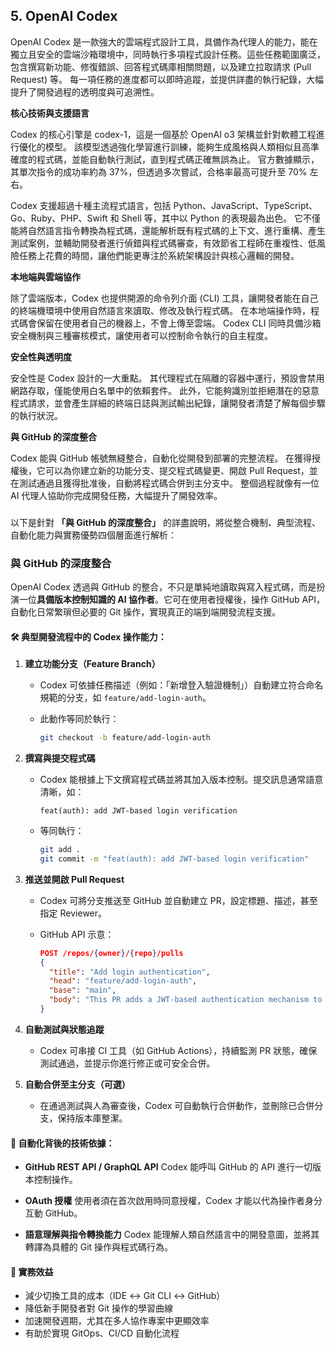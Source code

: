 ## 5. OpenAI Codex

OpenAI Codex 是一款強大的雲端程式設計工具，具備作為代理人的能力，能在獨立且安全的雲端沙箱環境中，同時執行多項程式設計任務。這些任務範圍廣泛，包含撰寫新功能、修復錯誤、回答程式碼庫相關問題，以及建立拉取請求 (Pull Request) 等。 每一項任務的進度都可以即時追蹤，並提供詳盡的執行紀錄，大幅提升了開發過程的透明度與可追溯性。

**核心技術與支援語言**

Codex 的核心引擎是 codex-1，這是一個基於 OpenAI o3 架構並針對軟體工程進行優化的模型。 該模型透過強化學習進行訓練，能夠生成風格與人類相似且高準確度的程式碼，並能自動執行測試，直到程式碼正確無誤為止。 官方數據顯示，其單次指令的成功率約為 37%，但透過多次嘗試，合格率最高可提升至 70% 左右。

Codex 支援超過十種主流程式語言，包括 Python、JavaScript、TypeScript、Go、Ruby、PHP、Swift 和 Shell 等，其中以 Python 的表現最為出色。 它不僅能將自然語言指令轉換為程式碼，還能解析既有程式碼的上下文、進行重構、產生測試案例，並輔助開發者進行偵錯與程式碼審查，有效節省工程師在重複性、低風險任務上花費的時間，讓他們能更專注於系統架構設計與核心邏輯的開發。

**本地端與雲端協作**

除了雲端版本，Codex 也提供開源的命令列介面 (CLI) 工具，讓開發者能在自己的終端機環境中使用自然語言來讀取、修改及執行程式碼。 在本地端操作時，程式碼會保留在使用者自己的機器上，不會上傳至雲端。 Codex CLI 同時具備沙箱安全機制與三種審核模式，讓使用者可以控制命令執行的自主程度。

**安全性與透明度**

安全性是 Codex 設計的一大重點。 其代理程式在隔離的容器中運行，預設會禁用網路存取，僅能使用白名單中的依賴套件。 此外，它能夠識別並拒絕潛在的惡意程式請求，並會產生詳細的終端日誌與測試輸出紀錄，讓開發者清楚了解每個步驟的執行狀況。

**與 GitHub 的深度整合**

Codex 能與 GitHub 帳號無縫整合，自動化從開發到部署的完整流程。 在獲得授權後，它可以為你建立新的功能分支、提交程式碼變更、開啟 Pull Request，並在測試通過且獲得批准後，自動將程式碼合併到主分支中。 整個過程就像有一位 AI 代理人協助你完成開發任務，大幅提升了開發效率。

###
以下是針對 **「與 GitHub 的深度整合」** 的詳盡說明，將從整合機制、典型流程、自動化能力與實務優勢四個層面進行解析：



### 與 GitHub 的深度整合

OpenAI Codex 透過與 GitHub 的整合，不只是單純地讀取與寫入程式碼，而是扮演一位**具備版本控制知識的 AI 協作者**。它可在使用者授權後，操作 GitHub API，自動化日常繁瑣但必要的 Git 操作，實現真正的端到端開發流程支援。



#### 🛠️ 典型開發流程中的 Codex 操作能力：

1. **建立功能分支（Feature Branch）**

   * Codex 可依據任務描述（例如：「新增登入驗證機制」）自動建立符合命名規範的分支，如 `feature/add-login-auth`。
   * 此動作等同於執行：

     ```bash
     git checkout -b feature/add-login-auth
     ```

2. **撰寫與提交程式碼**

   * Codex 能根據上下文撰寫程式碼並將其加入版本控制。提交訊息通常語意清晰，如：

     ```
     feat(auth): add JWT-based login verification
     ```
   * 等同執行：

     ```bash
     git add .
     git commit -m "feat(auth): add JWT-based login verification"
     ```

3. **推送並開啟 Pull Request**

   * Codex 可將分支推送至 GitHub 並自動建立 PR，設定標題、描述，甚至指定 Reviewer。
   * GitHub API 示意：

     ```json
     POST /repos/{owner}/{repo}/pulls
     {
       "title": "Add login authentication",
       "head": "feature/add-login-auth",
       "base": "main",
       "body": "This PR adds a JWT-based authentication mechanism to the login route."
     }
     ```

4. **自動測試與狀態追蹤**

   * Codex 可串接 CI 工具（如 GitHub Actions），持續監測 PR 狀態，確保測試通過，並提示你進行修正或可安全合併。

5. **自動合併至主分支（可選）**

   * 在通過測試與人為審查後，Codex 可自動執行合併動作，並刪除已合併分支，保持版本庫整潔。



#### 🤖 自動化背後的技術依據：

* **GitHub REST API / GraphQL API**
  Codex 能呼叫 GitHub 的 API 進行一切版本控制操作。

* **OAuth 授權**
  使用者須在首次啟用時同意授權，Codex 才能以代為操作者身分互動 GitHub。

* **語意理解與指令轉換能力**
  Codex 能理解人類自然語言中的開發意圖，並將其轉譯為具體的 Git 操作與程式碼行為。


#### 🚀 實務效益

* 減少切換工具的成本（IDE ↔ Git CLI ↔ GitHub）
* 降低新手開發者對 Git 操作的學習曲線
* 加速開發週期，尤其在多人協作專案中更顯效率
* 有助於實現 GitOps、CI/CD 自動化流程

